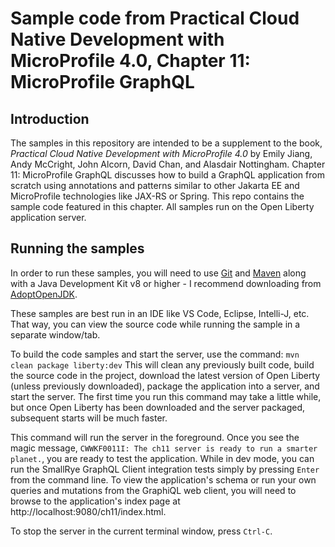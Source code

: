 # Sample code from Practical Cloud Native Development with MicroProfile 4.0, Chapter 11: MicroProfile GraphQL

## Introduction

The samples in this repository are intended to be a supplement to the book, _Practical Cloud Native Development with
MicroProfile 4.0_ by Emily Jiang, Andy McCright, John Alcorn, David Chan, and Alasdair Nottingham. Chapter 11:
MicroProfile GraphQL discusses how to build a GraphQL application from scratch using annotations and patterns similar
to other Jakarta EE and MicroProfile technologies like JAX-RS or Spring.
This repo contains the sample code featured in this chapter. All samples run on the Open Liberty application server.

## Running the samples

In order to run these samples, you will need to use [Git](https://git-scm.com/) and [Maven](https://maven.apache.org/)
along with a Java Development Kit v8 or higher - I recommend downloading from [AdoptOpenJDK](https://adoptopenjdk.net/).

These samples are best run in an IDE like VS Code, Eclipse, Intelli-J, etc. That way, you can view the source code while
running the sample in a separate window/tab.

To build the code samples and start the server, use the command: `mvn clean package liberty:dev`
This will clean any previously built code, build the source code in the project, download the latest version of Open
Liberty (unless previously downloaded), package the application into a server, and start the server. The first time you
run this command may take a little while, but once Open Liberty has been downloaded and the server packaged, subsequent
starts will be much faster.

This command will run the server in the foreground. Once you see the magic message, 
`CWWKF0011I: The ch11 server is ready to run a smarter planet.`, you are ready to test the application. While in dev
mode, you can run the SmallRye GraphQL Client integration tests simply by pressing `Enter` from the command line. To
view the application's schema or run your own queries and mutations from the GraphiQL web client, you will need to
browse to the application's index page at http://localhost:9080/ch11/index.html.

To stop the server in the current terminal window, press `Ctrl-C`.
